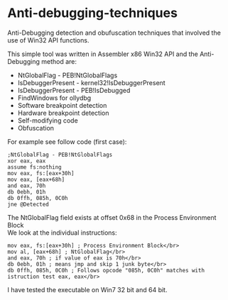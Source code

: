 # Anti-debugging-techniques
 Anti-Debugging detection and obufuscation techniques that involved the use of Win32 API functions.
 
This simple tool was written in Assembler x86 Win32 API and the Anti-Debugging method are:
- NtGlobalFlag - PEB!NtGlobalFlags
- IsDebuggerPresent - kernel32!IsDebuggerPresent
- IsDebuggerPresent - PEB!IsDebugged
- FindWindows for ollydbg
- Software breakpoint detection
- Hardware breakpoint detection
- Self-modifying code
- Obfuscation

For example see follow code (first case):</br>
```assembly
;NtGlobalFlag - PEB!NtGlobalFlags
xor eax, eax
assume fs:nothing
mov eax, fs:[eax+30h]
mov eax, [eax+68h]
and eax, 70h
db 0ebh, 01h
db 0ffh, 085h, 0C0h
jne @Detected
```
The NtGlobalFlag field exists at offset 0x68 in the Process Environment Block</br>
We look at the individual instructions:</br>
```assembly
mov eax, fs:[eax+30h] ; Process Environment Block</br>
mov al, [eax+68h] ; NtGlobalFlag</br>
and eax, 70h ; if value of eax is 70h</br>
db 0ebh, 01h ; means jmp and skip 1 junk byte</br>
db 0ffh, 085h, 0C0h ; Follows opcode "085h, 0C0h" matches with istruction test eax, eax</br>
```
I have tested the executable on Win7 32 bit and 64 bit.</br>
